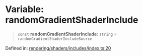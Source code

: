 # Variable: randomGradientShaderInclude

> `const` **randomGradientShaderInclude**: `string` = `randomGradientShaderIncludeSource`

Defined in: [rendering/shaders/includes/index.ts:20](https://github.com/Forge-Game-Engine/Forge/blob/7a38cd584d26e8fac97f61bf2359fb32ea34a7fc/src/rendering/shaders/includes/index.ts#L20)
